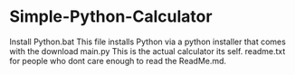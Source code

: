 # Simple-Python-Calculator
Install Python.bat
This file installs Python via a python installer that comes with the download
main.py
This is the actual calculator its self.
readme.txt
for people who dont care enough to read the ReadMe.md.

